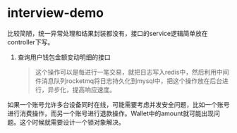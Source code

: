 # interview-demo

比较简陋，统一异常处理和结果封装都没有，接口的service逻辑简单放在controller下写。

1. 查询用户钱包金额变动明细的接口

   >这个操作可以是每进行一笔交易，就把日志写入redis中，然后利用中间件消息队列rocketmq将日志持久化到mysql中，把这个操作放在后台进行，异步化，提高响应速度。


如果一个账号允许多台设备同时在线，可能需要考虑并发安全问题，比如一个账号进行消费操作，而另一个账号进行退款操作。Wallet中的amount就可能出现问题。这个时候就需要设计一个锁对象解决。